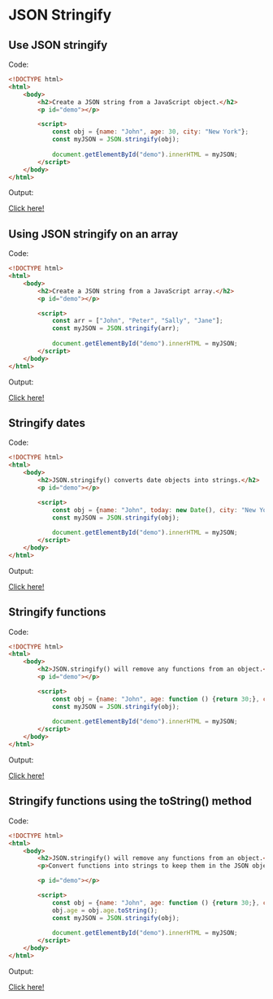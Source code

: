 # JSON Stringify

## Use JSON stringify

Code: 

```html
<!DOCTYPE html>
<html>
    <body>
        <h2>Create a JSON string from a JavaScript object.</h2>
        <p id="demo"></p>

        <script>
            const obj = {name: "John", age: 30, city: "New York"};
            const myJSON = JSON.stringify(obj);
            
            document.getElementById("demo").innerHTML = myJSON;
        </script>
    </body>
</html>
```

Output:

[Click here!](./JSON_Stringify/Example_1.html)

## Using JSON stringify on an array

Code: 

```html
<!DOCTYPE html>
<html>
    <body>
        <h2>Create a JSON string from a JavaScript array.</h2>
        <p id="demo"></p>

        <script>
            const arr = ["John", "Peter", "Sally", "Jane"];
            const myJSON = JSON.stringify(arr);
            
            document.getElementById("demo").innerHTML = myJSON;
        </script>
    </body>
</html>
```

Output:

[Click here!](./JSON_Stringify/Example_2.html)

## Stringify dates

Code: 

```html
<!DOCTYPE html>
<html>
    <body>
        <h2>JSON.stringify() converts date objects into strings.</h2>
        <p id="demo"></p>

        <script>
            const obj = {name: "John", today: new Date(), city: "New York"};
            const myJSON = JSON.stringify(obj);
            
            document.getElementById("demo").innerHTML = myJSON;
        </script>
    </body>
</html>
```

Output:

[Click here!](./JSON_Stringify/Example_3.html)

## Stringify functions

Code: 

```html
<!DOCTYPE html>
<html>
    <body>
        <h2>JSON.stringify() will remove any functions from an object.</h2>
        <p id="demo"></p>

        <script>
            const obj = {name: "John", age: function () {return 30;}, city: "New York"};
            const myJSON = JSON.stringify(obj);
            
            document.getElementById("demo").innerHTML = myJSON;
        </script>
    </body>
</html>
```

Output:

[Click here!](./JSON_Stringify/Example_4.html)

## Stringify functions using the toString() method

Code: 

```html
<!DOCTYPE html>
<html>
    <body>
        <h2>JSON.stringify() will remove any functions from an object.</h2>
        <p>Convert functions into strings to keep them in the JSON object.</p>

        <p id="demo"></p>

        <script>
            const obj = {name: "John", age: function () {return 30;}, city: "New York"};
            obj.age = obj.age.toString();
            const myJSON = JSON.stringify(obj);
            
            document.getElementById("demo").innerHTML = myJSON;
        </script>
    </body>
</html>
```

Output:

[Click here!](./JSON_Stringify/Example_5.html)